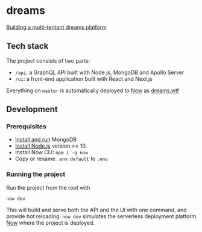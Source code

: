 # dreams

[Building a multi-tentant dreams platform](https://edgeryders.eu/t/rewrite-of-dreams-for-multi-tenancy-and-wider-adoption/11476)

## Tech stack

The project consists of two parts:

- `/api`: a GraphQL API built with Node.js, MongoDB and Apollo Server
- `/ui`: a front-end application built with React and Next.js

Everything on `master` is automatically deployed to [Now](https://zeit.co/) as [dreams.wtf](https://dreams.wtf)

## Development

### Prerequisites

- [Install and run](https://docs.mongodb.com/manual/administration/install-community/) MongoDB
- [Install Node.js](https://nodejs.org/en/) version >= 10.
- Install Now CLI: `npm i -g now`
- Copy or rename `.env.default` to `.env`

### Running the project

Run the project from the root with

```
now dev
```

This will build and serve both the API and the UI with one command, and provide hot reloading.
`now dev` simulates the serverless deployment platform [Now](https://zeit.co/) where the project is deployed.
